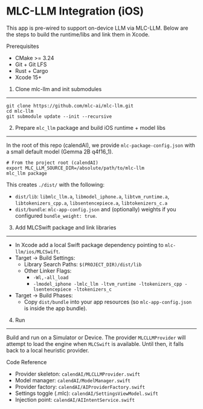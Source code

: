 MLC-LLM Integration (iOS)
=========================

This app is pre-wired to support on-device LLM via MLC-LLM. Below are the steps to build the runtime/libs and link them in Xcode.

Prerequisites
- CMake >= 3.24
- Git + Git LFS
- Rust + Cargo
- Xcode 15+

1) Clone mlc-llm and init submodules
------------------------------------

```
git clone https://github.com/mlc-ai/mlc-llm.git
cd mlc-llm
git submodule update --init --recursive
```

2) Prepare `mlc_llm` package and build iOS runtime + model libs
----------------------------------------------------------------

In the root of this repo (calendAI), we provide `mlc-package-config.json` with a small default model (Gemma 2B q4f16_1).

```
# From the project root (calendAI)
export MLC_LLM_SOURCE_DIR=/absolute/path/to/mlc-llm
mlc_llm package
```

This creates `./dist/` with the following:
- `dist/lib`: `libmlc_llm.a`, `libmodel_iphone.a`, `libtvm_runtime.a`, `libtokenizers_cpp.a`, `libsentencepiece.a`, `libtokenizers_c.a`
- `dist/bundle`: `mlc-app-config.json` and (optionally) weights if you configured `bundle_weight: true`.

3) Add MLCSwift package and link libraries
------------------------------------------

- In Xcode add a local Swift package dependency pointing to `mlc-llm/ios/MLCSwift`.
- Target → Build Settings:
  - Library Search Paths: `$(PROJECT_DIR)/dist/lib`
  - Other Linker Flags:
    - `-Wl,-all_load`
    - `-lmodel_iphone -lmlc_llm -ltvm_runtime -ltokenizers_cpp -lsentencepiece -ltokenizers_c`
- Target → Build Phases:
  - Copy `dist/bundle` into your app resources (so `mlc-app-config.json` is inside the app bundle).

4) Run
------

Build and run on a Simulator or Device. The provider `MLCLLMProvider` will attempt to load the engine when `MLCSwift` is available. Until then, it falls back to a local heuristic provider.

Code Reference
- Provider skeleton: `calendAI/MLCLLMProvider.swift`
- Model manager: `calendAI/ModelManager.swift`
- Provider factory: `calendAI/AIProviderFactory.swift`
- Settings toggle (.mlc): `calendAI/SettingsViewModel.swift`
- Injection point: `calendAI/AIIntentService.swift`

